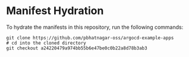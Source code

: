 # Manifest Hydration

To hydrate the manifests in this repository, run the following commands:

```shell
git clone https://github.com/pbhatnagar-oss/argocd-example-apps
# cd into the cloned directory
git checkout a24220479a974bb55b6e47be0c0b22a8d78b3ab3
```
